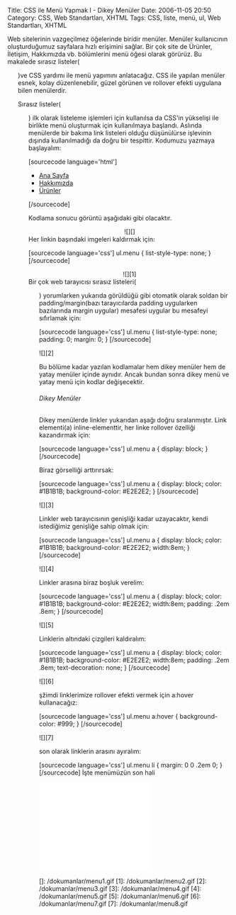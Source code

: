 Title: CSS ile Menü Yapmak I - Dikey Menüler
Date: 2006-11-05 20:50
Category: CSS, Web Standartları, XHTML
Tags: CSS, liste, menü, ul, Web Standartları, XHTML

Web sitelerinin vazgeçilmez öğelerinde biridir menüler. Menüler
kullanıcının oluşturduğumuz sayfalara hızlı erişimini sağlar. Bir çok
site de Ürünler, İletişim, Hakkımızda vb. bölümlerini menü öğesi olarak
görürüz. Bu makalede sırasız listeler(<ul>)ve CSS yardımı ile menü
yapımını anlatacağız. CSS ile yapılan menüler esnek, kolay
düzenlenebilir, güzel görünen ve rollover efekti uygulana bilen
menülerdir. <!--more-->

Sırasız listeler(<ul>) ilk olarak listeleme işlemleri için kullanılsa
da CSS'in yükselişi ile birlikte menü oluşturmak için kullanılmaya
başlandı. Aslında menülerde bir bakıma link listeleri olduğu düşünülürse
işlevinin dışında kullanılmadığı da doğru bir tespittir. Kodumuzu
yazmaya başlayalım:

[sourcecode language='html']

-   [Ana Sayfa][]
-   [Hakkımızda][]
-   [Ürünler][]

[/sourcecode]

Kodlama sonucu görüntü aşağıdaki gibi olacaktır.

<div align="center">
![][]

</div>
Her linkin başındaki imgeleri kaldırmak için:

[sourcecode language='css'] ul.menu { list-style-type: none; }
[/sourcecode]

<div align="center">
![][1]

</div>
Bir çok web tarayıcısı sırasız listeleri(<ul>) yorumlarken yukarıda
görüldüğü gibi otomatik olarak soldan bir padding/margin(bazı
tarayıcılarda padding uygularken bazılarında margin uygular) mesafesi
uygular bu mesafeyi sıfırlamak için:

[sourcecode language='css'] ul.menu { list-style-type: none; padding: 0;
margin: 0; } [/sourcecode]

![][2]

Bu bölüme kadar yazılan kodlamalar hem dikey menüler hem de yatay
menüler içinde aynıdır. Ancak bundan sonra dikey menü ve yatay menü için
kodlar değişecektir.

###### Dikey Menüler

Dikey menülerde linkler yukarıdan aşağı doğru sıralanmıştır. Link
elementi(a) inline-elementtir, her linke rollover özelliği kazandırmak
için:

[sourcecode language='css'] ul.menu a { display: block; } [/sourcecode]

Biraz görselliği arttırırsak:

[sourcecode language='css'] ul.menu a { display: block; color: #1B1B1B;
background-color: #E2E2E2; } [/sourcecode]

![][3]

Linkler web tarayıcısının genişliği kadar uzayacaktır, kendi istediğimiz
genişliğe sahip olmak için:

[sourcecode language='css'] ul.menu a { display: block; color: #1B1B1B;
background-color: #E2E2E2; width:8em; } [/sourcecode]

![][4]

Linkler arasına biraz boşluk verelim:

[sourcecode language='css'] ul.menu a { display: block; color: #1B1B1B;
background-color: #E2E2E2; width:8em; padding: .2em .8em; }
[/sourcecode]

![][5]

Linklerin altındaki çizgileri kaldıralım:

[sourcecode language='css'] ul.menu a { display: block; color: #1B1B1B;
background-color: #E2E2E2; width:8em; padding: .2em .8em;
text-decoration: none; } [/sourcecode]

![][6]

şžimdi linklerimize rollover efekti vermek için a:hover kullanacağız:

[sourcecode language='css'] ul.menu a:hover { background-color: #999; }
[/sourcecode]

![][7]

son olarak linklerin arasını ayıralım:

[sourcecode language='css'] ul.menu li { margin: 0 0 .2em 0; }
[/sourcecode] İşte menümüzün son hali
<iframe src="/dokumanlar/menu.htm" width="250" height="200" frameborder="0" scroll="auto"></iframe>

</p>

  [Ana Sayfa]: index.html
  [Hakkımızda]: hakkimizda.html
  [Ürünler]: urunler.html
  []: /dokumanlar/menu1.gif
  [1]: /dokumanlar/menu2.gif
  [2]: /dokumanlar/menu3.gif
  [3]: /dokumanlar/menu4.gif
  [4]: /dokumanlar/menu5.gif
  [5]: /dokumanlar/menu6.gif
  [6]: /dokumanlar/menu7.gif
  [7]: /dokumanlar/menu8.gif
